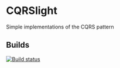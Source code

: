 # CQRSlight
Simple implementations of the CQRS pattern

## Builds
[![Build status](https://ci.appveyor.com/api/projects/status/mue5kwt3l2a9hngk?svg=true)](https://ci.appveyor.com/project/Valeriy1991/cqrslight)
